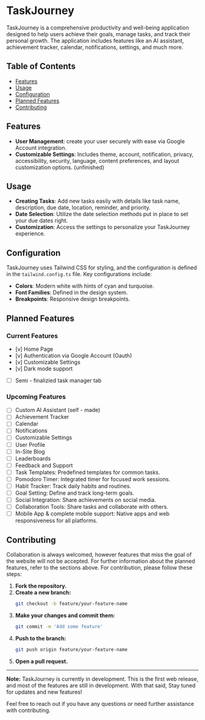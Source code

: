 # TaskJourney

TaskJourney is a comprehensive productivity and well-being application designed to help users achieve their goals, manage tasks, and track their personal growth. The application includes features like an AI assistant, achievement tracker, calendar, notifications, settings, and much more.

## Table of Contents

- [Features](#features)
- [Usage](#usage)
- [Configuration](#configuration)
- [Planned Features](#planned-features)
- [Contributing](#contributing)

## Features

- **User Management**: create your user securely with ease via Google Account integration.
- **Customizable Settings**: Includes theme, account, notification, privacy, accessibility, security, language, content preferences, and layout customization options. (unfinished)

## Usage

- **Creating Tasks**: Add new tasks easily with details like task name, description, due date, location, reminder, and priority.
- **Date Selection**: Utilize the date selection methods put in place to set your due dates right.
- **Customization**: Access the settings to personalize your TaskJourney experience.

## Configuration

TaskJourney uses Tailwind CSS for styling, and the configuration is defined in the `tailwind.config.ts` file. Key configurations include:

- **Colors**: Modern white with hints of cyan and turquoise.
- **Font Families**: Defined in the design system.
- **Breakpoints**: Responsive design breakpoints.

## Planned Features

### Current Features
- [v] Home Page
- [v] Authentication via Google Account (Oauth)
- [v] Customizable Settings
- [v] Dark mode support 
- [ ] Semi - finalizied task manager tab

### Upcoming Features
- [ ] Custom AI Assistant (self - made)
- [ ] Achievement Tracker
- [ ] Calendar
- [ ] Notifications
- [ ] Customizable Settings
- [ ] User Profile
- [ ] In-Site Blog
- [ ] Leaderboards
- [ ] Feedback and Support
- [ ] Task Templates: Predefined templates for common tasks.
- [ ] Pomodoro Timer: Integrated timer for focused work sessions.
- [ ] Habit Tracker: Track daily habits and routines.
- [ ] Goal Setting: Define and track long-term goals.
- [ ] Social Integration: Share achievements on social media.
- [ ] Collaboration Tools: Share tasks and collaborate with others.
- [ ] Mobile App & complete mobile support: Native apps and web responsiveness for all platforms.

## Contributing

Collaboration is always welcomed, however features that miss the goal of the website will not be accepted.
For further information about the planned features, refer to the sections above.
For contribution, please follow these steps:

1. **Fork the repository.**
2. **Create a new branch:**
    ```sh
    git checkout -b feature/your-feature-name
    ```
3. **Make your changes and commit them:**
    ```sh
    git commit -m 'Add some feature'
    ```
4. **Push to the branch:**
    ```sh
    git push origin feature/your-feature-name
    ```
5. **Open a pull request.**

---

**Note:** TaskJourney is currently in development. This is the first web release, and most of the features are still in development. With that said, Stay tuned for updates and new features!

Feel free to reach out if you have any questions or need further assistance with contributing.
